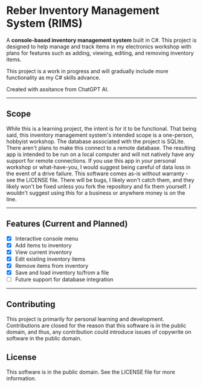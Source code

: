 # Reber Inventory Management System (RIMS)

A **console-based inventory management system** built in C#. This project is designed to help manage and track items in my electronics workshop with plans for features such as adding, viewing, editing, and removing inventory items. 

This project is a work in progress and will gradually include more functionality as my C# skills advance.

Created with assitance from ChatGPT AI.

---

## Scope

While this is a learning project, the intent is for it to be functional. That being said, this inventory management system's intended scope is a one-person, hobbyist workshop. The database associated with the project is SQLite. There aren't plans to make this connect to a remote database. The resulting app is intended to be run on a local computer and will not natively have any support for remote connections. If you use this app in _your_ personal workshop or what-have-you, I would suggest being careful of data loss in the event of a drive failure. This software comes as-is without warranty - see the LICENSE file. There will be bugs, I likely won't catch them, and they likely won't be fixed unless you fork the repository and fix them yourself. I wouldn't suggest using this for a business or anywhere money is on the line.

---

## Features (Current and Planned)

- [x] Interactive console menu
- [x] Add items to inventory
- [x] View current inventory
- [x] Edit existing inventory items
- [x] Remove items from inventory
- [x] Save and load inventory to/from a file
- [ ] Future support for database integration

---

## Contributing

This project is primarily for personal learning and development. Contributions are closed for the reason that this software is in the public domain, and thus, any contribution could introduce issues of copywrite on software in the public domain.

## License

This software is in the public domain. See the LICENSE file for more information.
